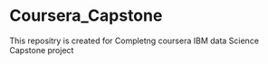 # Coursera_Capstone
This repositry is created  for Completng  coursera IBM data Science Capstone project
